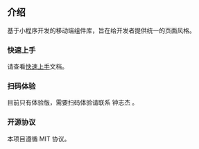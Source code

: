 ## 介绍

基于小程序开发的移动端组件库，旨在给开发者提供统一的页面风格。

### 快速上手

请查看[快速上手](#/components/quickUse)文档。

### 扫码体验

目前只有体验版，需要扫码体验请联系 钟志杰 。

### 开源协议

本项目遵循 MIT 协议。
